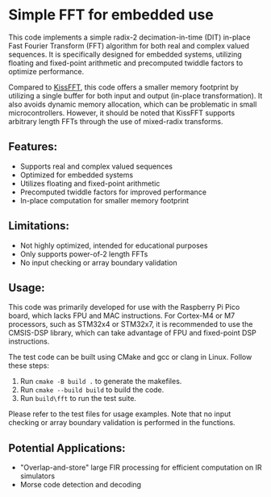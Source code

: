 # Simple FFT for embedded use

This code implements a simple radix-2 decimation-in-time (DIT) in-place Fast Fourier Transform (FFT) algorithm for both real and complex valued sequences. It is specifically designed for embedded systems, utilizing floating and fixed-point arithmetic and precomputed twiddle factors to optimize performance.

Compared to [KissFFT](https://github.com/mborgerding/kissfft), this code offers a smaller memory footprint by utilizing a single buffer for both input and output (in-place transformation). It also avoids dynamic memory allocation, which can be problematic in small microcontrollers. However, it should be noted that KissFFT supports arbitrary length FFTs through the use of mixed-radix transforms.

## Features:

- Supports real and complex valued sequences
- Optimized for embedded systems
- Utilizes floating and fixed-point arithmetic
- Precomputed twiddle factors for improved performance
- In-place computation for smaller memory footprint

## Limitations:

- Not highly optimized, intended for educational purposes
- Only supports power-of-2 length FFTs
- No input checking or array boundary validation

## Usage:

This code was primarily developed for use with the Raspberry Pi Pico board, which lacks FPU and MAC instructions. For Cortex-M4 or M7 processors, such as STM32x4 or STM32x7, it is recommended to use the CMSIS-DSP library, which can take advantage of FPU and fixed-point DSP instructions.

The test code can be built using CMake and gcc or clang in Linux. Follow these steps:

1. Run `cmake -B build .` to generate the makefiles.
2. Run `cmake --build build` to build the code.
3. Run `build\fft` to run the test suite.

Please refer to the test files for usage examples. Note that no input checking or array boundary validation is performed in the functions.

## Potential Applications:

- "Overlap-and-store" large FIR processing for efficient computation on IR simulators
- Morse code detection and decoding


